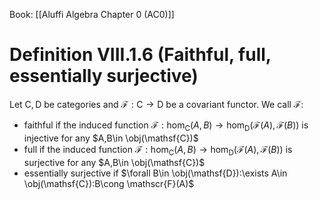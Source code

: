 Book: [[Aluffi Algebra Chapter 0 (AC0)]]
# Definition VIII.1.6 (Faithful, full, essentially surjective)
Let $\mathsf{C}, \mathsf{D}$ be categories and $\mathscr{F}:\mathsf{C}\to \mathsf{D}$ be a covariant functor.
We call $\mathscr{F}$:
- faithful if the induced function $\mathscr{F}:\hom_{\mathsf{C}}(A,B)\to \hom_{\mathsf{D}}(\mathscr{F}(A),\mathscr{F}(B))$ is injective for any $A,B\in \obj(\mathsf{C})$
- full if the induced function $\mathscr{F}:\hom_{\mathsf{C}}(A,B)\to \hom_{\mathsf{D}}(\mathscr{F}(A),\mathscr{F}(B))$ is surjective for any $A,B\in \obj(\mathsf{C})$
- essentially surjective if $\forall B\in \obj(\mathsf{D}):\exists A\in \obj(\mathsf{C}):B\cong \mathscr{F}(A)$